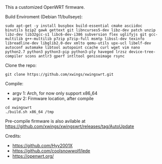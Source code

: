 This a customized OpenWRT firmware.

Build Enviroment (Debian 11/bullseye):
```
sudo apt-get -y install busybox build-essential cmake asciidoc binutils bzip2 gawk gettext git libncurses5-dev libz-dev patch unzip libz-dev lib32gcc-s1 libc6-dev-i386 subversion flex uglifyjs git gcc-multilib g++-multilib p7zip p7zip-full msmtp libssl-dev texinfo libreadline-dev libglib2.0-dev xmlto qemu-utils upx-ucl libelf-dev autoconf automake libtool autopoint ccache curl wget vim nano python2.7 python3 python3-pip python3-ply haveged lrzsz device-tree-compiler scons antlr3 gperf intltool genisoimage rsync
```

Clone the repo:
```
git clone https://github.com/xwings/xwingswrt.git
```

Compile:
- argv 1: Arch, for now only support x86_64
- argv 2: Firmware location, after compile 
```
cd xwingswrt
./build.sh x86_64 /tmp
```

Pre-compile firmware is also avilable at https://github.com/xwings/xwingswrt/releases/tag/AutoUpdate

Credits:
- https://github.com/Hyy2001X
- https://github.com/coolsnowwolf/lede
- https://openwrt.org/
